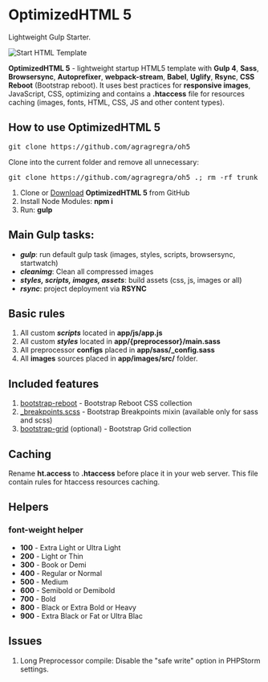 <h1>OptimizedHTML 5</h1>
<p>Lightweight Gulp Starter.</p>

<p>
	<img src="https://raw.githubusercontent.com/agragregra/oh5/master/app/img/src/preview.jpg" alt="Start HTML Template">
</p>

<p><strong>OptimizedHTML 5</strong> - lightweight startup HTML5 template with <strong>Gulp 4</strong>, <strong>Sass</strong>, <strong>Browsersync</strong>, <strong>Autoprefixer</strong>, <strong>webpack-stream</strong>, <strong>Babel</strong>, <strong>Uglify</strong>, <strong>Rsync</strong>, <strong>CSS Reboot</strong> (Bootstrap reboot). It uses best practices for <strong>responsive images</strong>, JavaScript, CSS, optimizing and contains a <strong>.htaccess</strong> file for resources caching (images, fonts, HTML, CSS, JS and other content types).</p>

<h2>How to use OptimizedHTML 5</h2>

<pre>git clone https://github.com/agragregra/oh5</pre>

<p>Clone into the current folder and remove all unnecessary:</p>

<pre>git clone https://github.com/agragregra/oh5 .; rm -rf trunk .gitignore readme.md .git</pre>

<ol>
	<li>Clone or <a href="https://github.com/agragregra/OptimizedHTML-5/archive/master.zip">Download</a> <strong>OptimizedHTML 5</strong> from GitHub</li>
	<li>Install Node Modules: <strong>npm i</strong></li>
	<li>Run: <strong>gulp</strong></li>
</ol>

<h2>Main Gulp tasks:</h2>

<ul>
	<li><strong title="gulp task"><em>gulp</em></strong>: run default gulp task (images, styles, scripts, browsersync, startwatch)</li>
	<li><strong title="cleanimg task"><em>cleanimg</em></strong>: Clean all compressed images</li>
	<li><strong title="styles, scripts, images, assets tasks"><em>styles, scripts, images, assets</em></strong>: build assets (css, js, images or all)</li>
	<li><strong title="rsync task"><em>rsync</em></strong>: project deployment via <strong>RSYNC</strong></li>
</ul>

<h2>Basic rules</h2>

<ol>
	<li>All custom <strong title="scripts task"><em>scripts</em></strong> located in <strong>app/js/app.js</strong></li>
	<li>All custom <strong title="styles task"><em>styles</em></strong> located in <strong>app/{preprocessor}/main.sass</strong></li>
	<li>All preprocessor <strong>configs</strong> placed in <strong>app/sass/_config.sass</strong></li>
	<li>All <strong>images</strong> sources placed in <strong>app/images/src/</strong> folder.</li>
</ol>

<h2>Included features</h2>

<ol>
	<li><a href="https://getbootstrap.com/docs/4.0/content/reboot/">bootstrap-reboot</a> - Bootstrap Reboot CSS collection</li>
	<li>
		<a href="https://getbootstrap.com/docs/4.0/layout/overview/#responsive-breakpoints">_breakpoints.scss</a> - Bootstrap Breakpoints mixin (available only for sass and scss)</li>
		<li><a href="https://getbootstrap.com/docs/4.0/layout/grid/">bootstrap-grid</a> (optional) - Bootstrap Grid collection</li>
</ol>

<h2>Caching</h2>

<p>Rename <strong>ht.access</strong> to <strong>.htaccess</strong> before place it in your web server. This file contain rules for htaccess resources caching.</p>

<h2>Helpers</h2>

<h3>font-weight helper</h3>

<ul>
	<li><strong>100</strong> - Extra Light or Ultra Light</li>
	<li><strong>200</strong> - Light or Thin</li>
	<li><strong>300</strong> - Book or Demi</li>
	<li><strong>400</strong> - Regular or Normal</li>
	<li><strong>500</strong> - Medium</li>
	<li><strong>600</strong> - Semibold or Demibold</li>
	<li><strong>700</strong> - Bold</li>
	<li><strong>800</strong> - Black or Extra Bold or Heavy</li>
	<li><strong>900</strong> - Extra Black or Fat or Ultra Blac</li>
</ul>

<h2>Issues</h2>

<ol>
	<li>Long Preprocessor compile: Disable the "safe write" option in PHPStorm settings.</li>
</ol>
